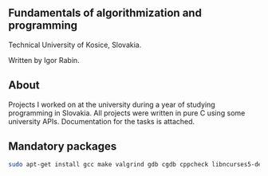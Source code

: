 ## Fundamentals of algorithmization and programming 
Technical University of Kosice, Slovakia.

Written by Igor Rabin.

## About
Projects I worked on at the university during a year of studying programming in Slovakia. All projects were written in pure C using some university APIs.
Documentation for the tasks is attached.

## Mandatory packages
```bash
sudo apt-get install gcc make valgrind gdb cgdb cppcheck libncurses5-dev libncurses5 ncurses-doc git cmake pkg-config check
```
